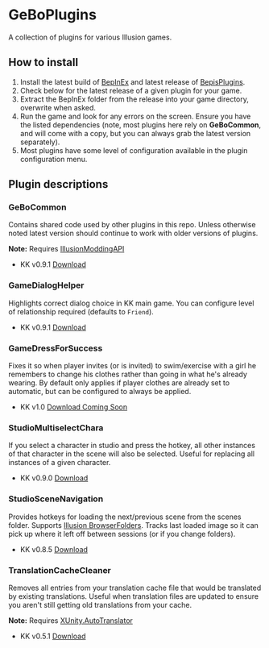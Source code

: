 # GeBoPlugins

A collection of plugins for various Illusion games.

## How to install
1. Install the latest build of [BepInEx](https://builds.bepis.io/projects/bepinex_be) and latest release of [BepisPlugins](https://github.com/IllusionMods/BepisPlugins/releases).
2. Check below for the latest release of a given plugin for your game.
3. Extract the BepInEx folder from the release into your game directory, overwrite when asked.
4. Run the game and look for any errors on the screen. Ensure you have the listed dependencies (note, most plugins here rely on **GeBoCommon**, and will come with a copy, but you can always grab the latest version separately).
5. Most plugins have some level of configuration available in the plugin configuration menu.

## Plugin descriptions

### GeBoCommon

Contains shared code used by other plugins in this repo. Unless otherwise noted latest version should continue to work with older versions of plugins. 

**Note:** Requires [IllusionModdingAPI](https://github.com/IllusionMods/IllusionModdingAPI/)

- KK v0.9.1 [Download](https://github.com/GeBo1/GeBoPlugins/releases/download/r2/KK_GeBoCommon.v0.9.1.zip)

### GameDialogHelper 

Highlights correct dialog choice in KK main game. You can configure level of relationship required (defaults to `Friend`).

- KK v0.9.1 [Download](https://github.com/GeBo1/GeBoPlugins/releases/download/r2/KK_GameDialogHelper.v0.9.1.zip) 

### GameDressForSuccess

Fixes it so when player invites (or is invited) to swim/exercise with a girl he remembers to change his clothes rather than going in what he's already wearing. By default only applies if player clothes are already set to automatic, but can be configured to always be applied.

- KK v1.0 [Download Coming Soon](#GameDressForSuccess)


### StudioMultiselectChara

If you select a character in studio and press the hotkey, all other instances of that character in the scene will also be selected. Useful for replacing all instances of a given character.

- KK v0.9.0 [Download](https://github.com/GeBo1/GeBoPlugins/releases/download/r3/KK_StudioMultiselectChara.v0.9.0.zip)

[//]: # (### StudioSceneCharaInfo)

### StudioSceneNavigation

Provides hotkeys for loading the next/previous scene from the scenes folder. Supports [Illusion BrowserFolders](https://github.com/ManlyMarco/Illusion_BrowserFolders). Tracks last loaded image so it can pick up where it left off between sessions (or if you change folders).

- KK v0.8.5 [Download](https://github.com/GeBo1/GeBoPlugins/releases/download/r4/KK_StudioSceneNavigation.v0.8.5.zip)

### TranslationCacheCleaner

Removes all entries from your translation cache file that would be translated by existing translations.  Useful when translation files are updated to ensure you aren't still getting old translations from your cache.  

**Note:** Requires [XUnity.AutoTranslator](https://github.com/bbepis/XUnity.AutoTranslator)

- KK v0.5.1 [Download](https://github.com/GeBo1/GeBoPlugins/releases/download/r2/KK_TranslationCacheCleaner.v0.5.1.zip)

[//]: # (### TranslationHelper)

